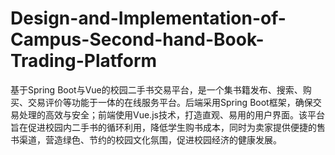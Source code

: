 # Design-and-Implementation-of-Campus-Second-hand-Book-Trading-Platform
基于Spring Boot与Vue的校园二手书交易平台，是一个集书籍发布、搜索、购买、交易评价等功能于一体的在线服务平台。后端采用Spring Boot框架，确保交易处理的高效与安全；前端使用Vue.js技术，打造直观、易用的用户界面。该平台旨在促进校园内二手书的循环利用，降低学生购书成本，同时为卖家提供便捷的售书渠道，营造绿色、节约的校园文化氛围，促进校园经济的健康发展。
